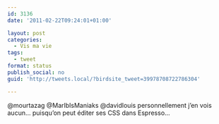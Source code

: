 ```yaml
---
id: 3136
date: '2011-02-22T09:24:01+01:00'

layout: post
categories:
  - Vis ma vie
tags:
  - tweet
format: status
publish_social: no
guid: 'http://tweets.local/?birdsite_tweet=39978708722786304'

---
```


@mourtazag @MarlbIsManiaks @davidlouis personnellement j’en vois aucun… puisqu’on peut éditer ses CSS dans Espresso…